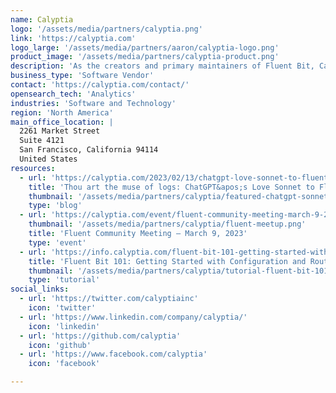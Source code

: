 ```yaml
---
name: Calyptia
logo: '/assets/media/partners/calyptia.png'
link: 'https://calyptia.com'
logo_large: '/assets/media/partners/aaron/calyptia-logo.png'
product_image: '/assets/media/partners/calyptia-product.png'
description: 'As the creators and primary maintainers of Fluent Bit, Calyptia provides Fluent Bit-based products and services that enhance and integrate with your existing observability tools such as Splunk and Datadog. From any source and to any destination, Calyptia and Fluent Bit ensure your data is where you need it to be.'
business_type: 'Software Vendor'
contact: 'https://calyptia.com/contact/'
opensearch_tech: 'Analytics'
industries: 'Software and Technology'
region: 'North America'
main_office_location: |
  2261 Market Street 
  Suite 4121
  San Francisco, California 94114
  United States
resources:
  - url: 'https://calyptia.com/2023/02/13/chatgpt-love-sonnet-to-fluent-bit/'
    title: 'Thou art the muse of logs: ChatGPT&apos;s Love Sonnet to Fluent Bit'
    thumbnail: '/assets/media/partners/calyptia/featured-chatgpt-sonnet-720x440.png'
    type: 'blog'
  - url: 'https://calyptia.com/event/fluent-community-meeting-march-9-2023/'
    thumbnail: '/assets/media/partners/calyptia/fluent-meetup.png'
    title: 'Fluent Community Meeting – March 9, 2023'
    type: 'event'
  - url: 'https://info.calyptia.com/fluent-bit-101-getting-started-with-configuration-and-routing?hsLang=en'
    title: 'Fluent Bit 101: Getting Started with Configuration and Routing'
    thumbnail: '/assets/media/partners/calyptia/tutorial-fluent-bit-101.png'
    type: 'tutorial'
social_links:
  - url: 'https://twitter.com/calyptiainc'
    icon: 'twitter'
  - url: 'https://www.linkedin.com/company/calyptia/'
    icon: 'linkedin'
  - url: 'https://github.com/calyptia'
    icon: 'github'
  - url: 'https://www.facebook.com/calyptia'
    icon: 'facebook'

---
```

